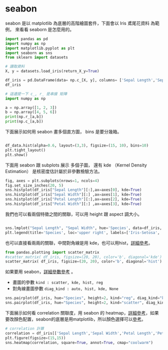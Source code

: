 <script src="https://cdn.mathjax.org/mathjax/latest/MathJax.js?config=TeX-AMS-MML_HTMLorMML" type="text/javascript"></script>
<script type="text/x-mathjax-config">
MathJax.Hub.Config({
    tex2jax: {
    inlineMath: [ ["$","$"], ["\(","\)"] ],
    processEscapes: true
    }
});
</script>



# seabon

seabon 是以 matplotlib 為底層的高階繪圖套件，下面會以 Iris 鳶尾花資料 為範例，
來看看 seaborn 是怎麼用的。



```python 
import pandas as pd
import numpy as np
import matplotlib.pyplot as plt
import seaborn as sns
from sklearn import datasets

# 讀取資料
X, y = datasets.load_iris(return_X_y=True)

df_iris = pd.DataFrame(data= np.c_[X, y], columns= ['Sepal Length','Sepal Width','Petal Length','Petal Width','Species'])
df_iris


```


```python 
# 這邊提一下 c_, r_ 是串接 矩陣
import numpy as np

a = np.array([1, 2, 3])
b = np.array([4, 5, 6])
print(np.r_[a,b])
print(np.c_[a,b])

```


下面展示如何用 seabon 畫多個直方圖， bins 是要分幾箱。


```python 

df_data.hist(alpha=0.6, layout=(3,3), figsize=(15, 10), bins=10) 
plt.tight_layout()
plt.show()

```


下面用 seabon 跟 subplots 展示 多個子圖，
還有 kde （Kernel Density Estimation） 是核密度估計屬於非參數檢驗方法。



```python 
fig, axes = plt.subplots(nrows=1, ncols=4)
fig.set_size_inches(20, 5)
sns.histplot(df_iris["Sepal Length"][:],ax=axes[0], kde=True)
sns.histplot(df_iris["Sepal Width"][:] ,ax=axes[1], kde=True)
sns.histplot(df_iris["Petal Length"][:],ax=axes[2], kde=True)
sns.histplot(df_iris["Petal Width"][:] ,ax=axes[3], kde=True)

```


我們也可以看兩個特徵之間的關聯，可以用 height 跟 aspect 調大小。


```python 

sns.lmplot("Sepal Length", "Sepal Width", hue='Species', data=df_iris, fit_reg=False, legend=False, height=10, aspect=1)
plt.legend(title='Species', loc='upper right', labels=['Iris-Setosa', 'Iris-Versicolour', 'Iris-Virginica'])

```


也可以直接看兩兩的關聯，中間對角線是用 kde，也可以用hist，[詳細參考](https://pandas.pydata.org/docs/reference/api/pandas.plotting.scatter_matrix.html)。



```python 
from pandas.plotting import scatter_matrix
#scatter_matrix( df_iris, figsize=(20, 20), color='b', diagonal='kde')
scatter_matrix( df_iris, figsize=(20, 20), color='b', diagonal='hist')


```


如果要用 seabon，[詳細參數參考](https://seaborn.pydata.org/generated/seaborn.pairplot.html) 。
- 畫圖的參數 ```kind : scatter, kde, hist, reg``` 
- 對角線畫圖參數 ```diag_kind : auto, hist, kde, None``` 



```python 
sns.pairplot(df_iris, hue="Species", height=2, kind="reg", diag_kind="kde")
sns.pairplot(df_iris, hue="Species", height=2, kind="scatter", diag_kind="hist")
```


下面展示如何看 correlation 關聯度，用 seabon 的 heatmap，[詳細參考](https://seaborn.pydata.org/generated/seaborn.heatmap.html)，如果要改顏色配置，seabon的底層是用matplotlib，所以顏色選擇可以[參考](https://matplotlib.org/stable/tutorials/colors/colormaps.html)。


```python 
# correlation 計算
correlation = df_iris[['Sepal Length','Sepal Width','Petal Length','Petal Width','Species']].corr()
plt.figure(figsize=(15,15))
sns.heatmap(correlation, square=True, annot=True, cmap="coolwarm")


```
